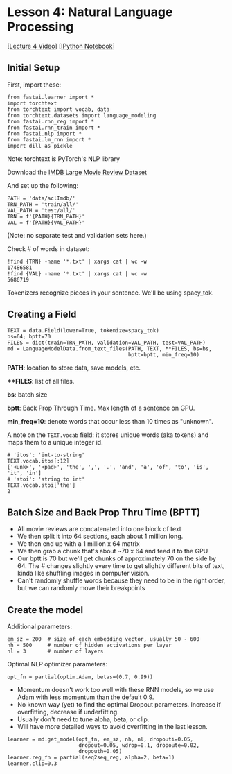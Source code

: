 # Lesson 4: Natural Language Processing

[[Lecture 4 Video](http://course.fast.ai/lessons/lesson4.html)] [[IPython Notebook](https://github.com/fastai/fastai/blob/master/courses/dl1/lesson4-imdb.ipynb)]

## Initial Setup

First, import these:
```
from fastai.learner import *
import torchtext
from torchtext import vocab, data
from torchtext.datasets import language_modeling
from fastai.rnn_reg import *
from fastai.rnn_train import *
from fastai.nlp import *
from fastai.lm_rnn import *
import dill as pickle
```
Note: torchtext is PyTorch's NLP library

Download the [IMDB Large Movie Review Dataset](http://ai.stanford.edu/~amaas/data/sentiment/)

And set up the following:

```
PATH = 'data/aclImdb/'
TRN_PATH = 'train/all/'
VAL_PATH = 'test/all/'
TRN = f'{PATH}{TRN_PATH}'
VAL = f'{PATH}{VAL_PATH}'
```
(Note: no separate test and validation sets here.)

Check # of words in dataset:

```
!find {TRN} -name '*.txt' | xargs cat | wc -w
17486581
!find {VAL} -name '*.txt' | xargs cat | wc -w
5686719
```

Tokenizers recognize pieces in your sentence.  We'll be using spacy_tok.

## Creating a Field

```
TEXT = data.Field(lower=True, tokenize=spacy_tok)
bs=64; bptt=70
FILES = dict(train=TRN_PATH, validation=VAL_PATH, test=VAL_PATH)
md = LanguageModelData.from_text_files(PATH, TEXT, **FILES, bs=bs, 
                                       bptt=bptt, min_freq=10)
```
**PATH**: location to store data, save models, etc.

**\*\*FILES**: list of all files.

**bs**: batch size

**bptt**: Back Prop Through Time. Max length of a sentence on GPU.

**min_freq=10**: denote words that occur less than 10 times as "unknown".

A note on the ``TEXT.vocab`` field: it stores unique words (aka tokens) and maps them to a unique integer id.
```
# 'itos': 'int-to-string' 
TEXT.vocab.itos[:12]
['<unk>', '<pad>', 'the', ',', '.', 'and', 'a', 'of', 'to', 'is', 'it', 'in']
# 'stoi': 'string to int'
TEXT.vocab.stoi['the']
2
```

## Batch Size and Back Prop Thru Time (BPTT)

- All movie reviews are concatenated into one block of text
- We then split it into 64 sections, each about 1 million long.
- We then end up with a 1 million x 64 matrix
- We then grab a chunk that's about ~70 x 64 and feed it to the GPU
- Our bptt is 70 but we'll get chunks of approximately 70 on the side by 64. The # changes slightly every time to get slightly different bits of text, kinda like shuffling images in computer vision.
- Can't randomly shuffle words because they need to be in the right order, but we can randomly move their breakpoints

## Create the model

Additional parameters:

```
em_sz = 200  # size of each embedding vector, usually 50 - 600
nh = 500     # number of hidden activations per layer
nl = 3       # number of layers
```
Optimal NLP optimizer parameters:
```
opt_fn = partial(optim.Adam, betas=(0.7, 0.99))
```
- Momentum doesn't work too well with these RNN models, so we use Adam with less momentum than the default 0.9.
- No known way (yet) to find the optimal Dropout parameters. Increase if overfitting, decrease if underfitting.
- Usually don't need to tune alpha, beta, or clip.
- Will have more detailed ways to avoid overfitting in the last lesson.
```
learner = md.get_model(opt_fn, em_sz, nh, nl, dropouti=0.05,
                       dropout=0.05, wdrop=0.1, dropoute=0.02, 
                       dropouth=0.05)
learner.reg_fn = partial(seq2seq_reg, alpha=2, beta=1)
learner.clip=0.3
```

